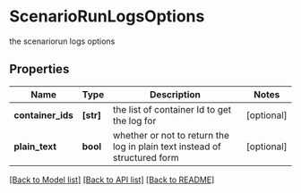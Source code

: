 # ScenarioRunLogsOptions

the scenariorun logs options

## Properties
Name | Type | Description | Notes
------------ | ------------- | ------------- | -------------
**container_ids** | **[str]** | the list of container Id to get the log for | [optional] 
**plain_text** | **bool** | whether or not to return the log in plain text instead of structured form | [optional] 

[[Back to Model list]](../README.md#documentation-for-models) [[Back to API list]](../README.md#documentation-for-api-endpoints) [[Back to README]](../README.md)


